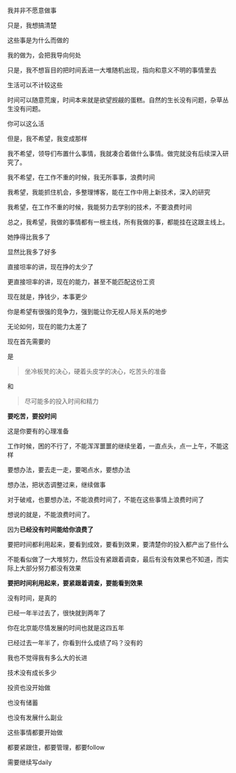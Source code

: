 我并非不愿意做事

只是，我想搞清楚

这些事是为什么而做的

我的做为，会把我导向何处



只是，我不想盲目的把时间丢进一大堆随机出现，指向和意义不明的事情里去

生活可以不计较这些

时间可以随意荒废，时间本来就是欲望觊觎的蛋糕。自然的生长没有问题，杂草丛生没有问题。

你可以这么活

但是，我不希望，我变成那样



我不希望，领导们布置什么事情，我就凑合着做什么事情。做完就没有后续深入研究了。

我不希望，在工作不重的时候，我无所事事，浪费时间



我希望，我能抓住机会，多整理博客，能在工作中用上新技术，深入的研究

我希望，在工作不重的时候，我能努力去学别的技术，不要浪费时间





总之，我希望，我做的事情都有一根主线，所有我做的事，都能挂在这跟主线上。



她挣得比我多了

显然比我多了好多



直接坦率的讲，现在挣的太少了

更直接坦率的讲，现在的能力，甚至不能匹配这份工资

现在就是，挣钱少，本事更少



你是希望有很强的竞争力，强到能让你无视人际关系的地步











无论如何，现在的能力太差了



现在首先需要的

是

>  坐冷板凳的决心，硬着头皮学的决心，吃苦头的准备

和

> 尽可能多的投入时间和精力



**要吃苦，要投时间**



这是你要有的心理准备



工作时候，困的不行了，不能浑浑噩噩的继续坐着，一直点头，点一上午，不能这样

要想办法，要去走一走，要喝点水，要想办法

想办法，把状态调整过来，继续做事



对于破戒，也要想办法，不能浪费时间了，不能在这些事情上浪费时间了



想说的就是，不能浪费时间了。

因为**已经没有时间能给你浪费了**



要把时间都利用起来，要看到成效，要看到效果，要清楚你的投入都产出了些什么

不能看似做了一大堆努力，然后没有紧跟着调查，最后有没有效果也不知道，而实际上大部分努力都没有效果

**要把时间利用起来，要紧跟着调查，要能看到效果**





没有时间，是真的

已经一年半过去了，很快就到两年了

你在北京能尽情发展的时间也就是这四五年

已经过去一年半了，你看到什么成绩了吗？没有的

我也不觉得我有多么大的长进

技术没有成长多少

投资也没开始做

也没有储蓄

也没有发展什么副业



这些事情都要开始做

都要紧跟住，都要管理，都要follow



























需要继续写daily



